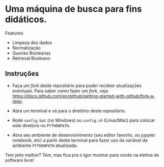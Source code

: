 # Uma máquina de busca para fins didáticos.

Features:

- Limpeza dos dados
- Normalização
- Queries Booleanas
- Retrieval Booleano

## Instruções

- Faça um *fork* deste repositório para poder receber atualizações eventuais. Para saber como fazer um *fork*, veja https://docs.github.com/en/github/getting-started-with-github/fork-a-repo.

- Abra um terminal e vá para o diretório deste repositório.

- Rode `config.bat` (no Windows) ou `config.sh` (Linux/Mac) para colocar este diretório no `PYTHONPATH`.

- Abra seu ambiente de desenvolvimento (seu editor favorito, ou jupyter notebook, etc) a partir deste terminal para fazer uso da variável de ambiente `PYTHONPATH` atualizada.

Tem jeito melhor? Tem, mas fica pra o Igor mostrar para vocês na eletiva de software livre!
